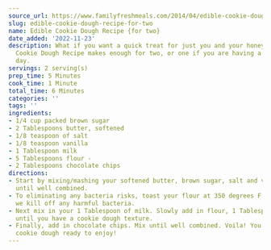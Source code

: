 ```yaml
---
source_url: https://www.familyfreshmeals.com/2014/04/edible-cookie-dough-recipe-two.html
slug: edible-cookie-dough-recipe-for-two
name: Edible Cookie Dough Recipe {for two}
date_added: '2022-11-23'
description: What if you want a quick treat for just you and your honey? This Edible
  Cookie Dough Recipe makes enough for two, or one if you are having a really bad
  day.
servings: 2 serving(s)
prep_time: 5 Minutes
cook_time: 1 Minute
total_time: 6 Minutes
categories: ''
tags: ''
ingredients:
- 1/4 cup packed brown sugar
- 2 Tablespoons butter, softened
- 1/8 teaspoon of salt
- 1/8 teaspoon vanilla
- 1 Tablespoon milk
- 5 Tablespoons flour -
- 2 Tablespoons chocolate chips
directions:
- Start by mixing/mashing your softened butter, brown sugar, salt and vanilla together
  until well combined.
- To eliminating any bacteria risks, toast your flour at 350 degrees F for 5 minutes
  we kill off any harmful bacteria.
- Next mix in your 1 Tablespoon of milk. Slowly add in flour, 1 Tablespoon at a time
  until you have a cookie dough texture.
- Finally, add in chocolate chips. Mix until well combined. Voila! You have some scrumptious
  cookie dough ready to enjoy!
---
```

